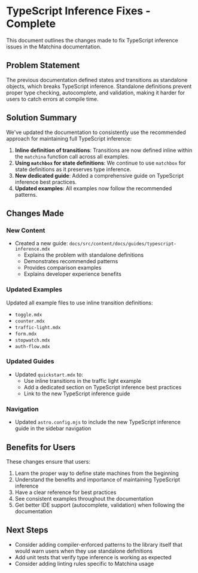 # TypeScript Inference Fixes - Complete

This document outlines the changes made to fix TypeScript inference issues in the Matchina documentation.

## Problem Statement

The previous documentation defined states and transitions as standalone objects, which breaks TypeScript inference. Standalone definitions prevent proper type checking, autocomplete, and validation, making it harder for users to catch errors at compile time.

## Solution Summary

We've updated the documentation to consistently use the recommended approach for maintaining full TypeScript inference:

1. **Inline definition of transitions**: Transitions are now defined inline within the `matchina` function call across all examples.
2. **Using `matchbox` for state definitions**: We continue to use `matchbox` for state definitions as it preserves type inference.
3. **New dedicated guide**: Added a comprehensive guide on TypeScript inference best practices.
4. **Updated examples**: All examples now follow the recommended patterns.

## Changes Made

### New Content

- Created a new guide: `docs/src/content/docs/guides/typescript-inference.mdx`
  - Explains the problem with standalone definitions
  - Demonstrates recommended patterns
  - Provides comparison examples
  - Explains developer experience benefits

### Updated Examples

Updated all example files to use inline transition definitions:

- `toggle.mdx`
- `counter.mdx`
- `traffic-light.mdx`
- `form.mdx`
- `stopwatch.mdx`
- `auth-flow.mdx`

### Updated Guides

- Updated `quickstart.mdx` to:
  - Use inline transitions in the traffic light example
  - Add a dedicated section on TypeScript inference best practices
  - Link to the new TypeScript inference guide

### Navigation

- Updated `astro.config.mjs` to include the new TypeScript inference guide in the sidebar navigation

## Benefits for Users

These changes ensure that users:

1. Learn the proper way to define state machines from the beginning
2. Understand the benefits and importance of maintaining TypeScript inference
3. Have a clear reference for best practices
4. See consistent examples throughout the documentation
5. Get better IDE support (autocomplete, validation) when following the documentation

## Next Steps

- Consider adding compiler-enforced patterns to the library itself that would warn users when they use standalone definitions
- Add unit tests that verify type inference is working as expected
- Consider adding linting rules specific to Matchina usage
